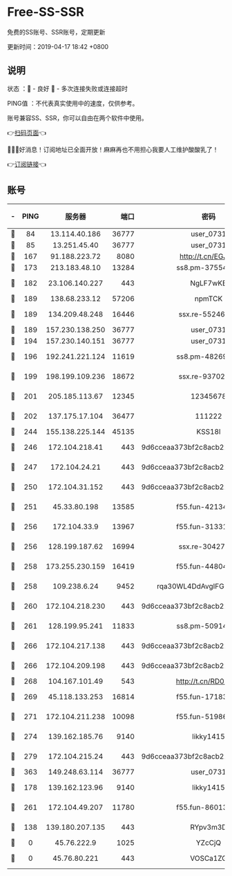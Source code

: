 # Free-SS-SSR

免费的SS账号、SSR账号，定期更新

更新时间：2019-04-17 18:42 +0800

## 说明

状态     ：🙂 - 良好 🙁 - 多次连接失败或连接超时

PING值   ：不代表真实使用中的速度，仅供参考。

账号兼容SS、SSR，你可以自由在两个软件中使用。

👉[扫码页面](https://liesauer.github.io/Free-SS-SSR/)👈

🎉🎉🎉好消息！订阅地址已全面开放！麻麻再也不用担心我要人工维护酸酸乳了！

👉[订阅链接](https://www.liesauer.net/yogurt/subscribe?ACCESS_TOKEN=DAYxR3mMaZAsaqUb)👈

## 账号

|-|PING|服务器|端口|密码|加密方式|区域|
|:----:|:----:|:-----:|-----:|:----:|:----:|:----:|
|🙂|84|13.114.40.186|36777|user_0731|chacha20|JP|
|🙂|85|13.251.45.40|36777|user_0731|chacha20|SG|
|🙂|167|91.188.223.72|8080|http://t.cn/EGJIyrl|rc4-md5|RU|
|🙂|173|213.183.48.10|13284|ss8.pm-37554897|rc4-md5|RU|
|🙂|182|23.106.140.227|443|NgLF7wKB|aes-256-cfb|US|
|🙂|189|138.68.233.12|57206|npmTCK|rc4-md5|US|
|🙂|189|134.209.48.248|16446|ssx.re-55246161|aes-256-cfb|US|
|🙂|189|157.230.138.250|36777|user_0731|chacha20|US|
|🙂|194|157.230.140.151|36777|user_0731|chacha20|US|
|🙂|196|192.241.221.124|11619|ss8.pm-48269884|aes-256-cfb|US|
|🙂|199|198.199.109.236|18672|ssx.re-93702065|aes-256-cfb|US|
|🙂|201|205.185.113.67|12345|12345678|aes-256-cfb|US|
|🙂|202|137.175.17.104|36477|111222|aes-256-cfb|US|
|🙂|244|155.138.225.144|45135|KSS18l|rc4-md5|US|
|🙂|246|172.104.218.41|443|9d6cceaa373bf2c8acb22e60b6a58be6|aes-256-cfb|US|
|🙂|247|172.104.24.21|443|9d6cceaa373bf2c8acb22e60b6a58be6|aes-256-cfb|US|
|🙂|250|172.104.31.152|443|9d6cceaa373bf2c8acb22e60b6a58be6|aes-256-cfb|US|
|🙂|251|45.33.80.198|13585|f55.fun-42134475|aes-256-cfb|US|
|🙂|256|172.104.33.9|13967|f55.fun-31331451|aes-256-cfb|SG|
|🙂|256|128.199.187.62|16994|ssx.re-30427652|aes-256-cfb|SG|
|🙂|258|173.255.230.159|16419|f55.fun-44804567|aes-256-cfb|US|
|🙂|258|109.238.6.24|9452|rqa30WL4DdAvgIFG6Fs3znzTa|aes-256-cfb|FR|
|🙂|260|172.104.218.230|443|9d6cceaa373bf2c8acb22e60b6a58be6|aes-256-cfb|US|
|🙂|261|128.199.95.241|11833|ss8.pm-50914023|aes-256-cfb|SG|
|🙂|266|172.104.217.138|443|9d6cceaa373bf2c8acb22e60b6a58be6|aes-256-cfb|US|
|🙂|266|172.104.209.198|443|9d6cceaa373bf2c8acb22e60b6a58be6|aes-256-cfb|US|
|🙂|268|104.167.101.49|543|http://t.cn/RD0D7sx|rc4-md5|CA|
|🙂|269|45.118.133.253|16814|f55.fun-17183295|aes-256-cfb|SG|
|🙂|271|172.104.211.238|10098|f55.fun-51986109|aes-256-cfb|US|
|🙂|274|139.162.185.76|9140|likky1415|aes-256-cfb|DE|
|🙂|279|172.104.215.24|443|9d6cceaa373bf2c8acb22e60b6a58be6|aes-256-cfb|US|
|🙂|363|149.248.63.114|36777|user_0731|chacha20|CA|
|🙂|178|139.162.123.96|9140|likky1415|aes-256-cfb|JP|
|🙂|261|172.104.49.207|11780|f55.fun-86013900|aes-256-cfb|SG|
|🙁|138|139.180.207.135|443|RYpv3m3D|aes-256-cfb|JP|
|🙁|0|45.76.222.9|1025|YZcCjQ|rc4-md5|JP|
|🙁|0|45.76.80.221|443|VOSCa1ZG|aes-256-cfb|DE|
